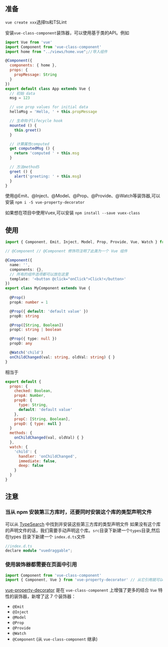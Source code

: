 ## 准备

`vue create xxx`选择ts和TSLint

安装`vue-class-component`装饰器，可以使用基于类的API。例如

```jsx
import Vue from 'vue'
import Component from 'vue-class-component'
import home from "../views/home.vue";//导入组件

@Component({
  components: { home },
  props: {
    propMessage: String
  }
})
export default class App extends Vue {
  // 初始 data
  msg = 123

  // use prop values for initial data
  helloMsg = 'Hello, ' + this.propMessage

  // 生命钩子lifecycle hook
  mounted () {
    this.greet()
  }

  // 计算属性computed
  get computedMsg () {
    return 'computed ' + this.msg
  }

  // 方法method5
  greet () {
    alert('greeting: ' + this.msg)
  }
}
```

使用@Emit、@Inject、@Model、@Prop、@Provide、@Watch等装饰器,可以安装 `npm i -S vue-property-decorator`

如果想在项目中使用Vuex,可以安装 `npm install --save vuex-class`

## 使用

```typescript
import { Component, Emit, Inject, Model, Prop, Provide, Vue, Watch } from 'vue-property-decorator'

// @Component // @Component 修饰符注明了此类为一个 Vue 组件

@Component({
  name: '',
  components: {},
  // 所有的组件选项都可以放在这里
  template: '<button @click="onClick">Click!</button>'
})
export class MyComponent extends Vue {
  
  @Prop()
  propA: number = 1

  @Prop({ default: 'default value' })
  propB: string

  @Prop([String, Boolean])
  propC: string | boolean

  @Prop({ type: null })
  propD: any

  @Watch('child')
  onChildChanged(val: string, oldVal: string) { }
}
```

相当于

```js
export default {
  props: {
    checked: Boolean,
    propA: Number,
    propB: {
      type: String,
      default: 'default value'
    },
    propC: [String, Boolean],
    propD: { type: null }
  }
  methods: {
    onChildChanged(val, oldVal) { }
  },
  watch: {
    'child': {
      handler: 'onChildChanged',
      immediate: false,
      deep: false
    }
  }
}
```



## 注意

### 当从 npm 安装第三方库时，还要同时安装这个库的类型声明文件

可以从 [TypeSearch](https://links.jianshu.com/go?to=https%3A%2F%2Fmicrosoft.github.io%2FTypeSearch%2F) 中找到并安装这些第三方库的类型声明文件
 如果没有这个库的声明文件的话，我们需要手动声明这个库。`src`目录下新建一个`types`目录,然后在types 目录下新建一个 `index.d.ts`文件

```cpp
//index.d.ts
declare module "vuedraggable";
```

### 使用装饰器都需要在页面中引用

```js
import Component from 'vue-class-component'
import { Component, Vue } from 'vue-property-decorator' // 从它引用就可以
```

[vue-property-decorator](https://github.com/kaorun343/vue-property-decorator) 是在 `vue-class-component` 上增强了更多的结合 `Vue` 特性的装饰器，新增了这 7 个装饰器：

- `@Emit`
- `@Inject`
- `@Model`
- `@Prop`
- `@Provide`
- `@Watch`
- `@Component` (从 `vue-class-component` 继承)